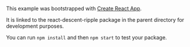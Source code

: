 This example was bootstrapped with [Create React App](https://github.com/facebook/create-react-app).

It is linked to the react-descent-ripple package in the parent directory for development purposes.

You can run `npm install` and then `npm start` to test your package.
